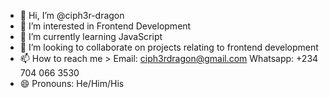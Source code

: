 - 👋 Hi, I’m @ciph3r-dragon
- 👀 I’m interested in Frontend Development 
- 🌱 I’m currently learning JavaScript
- 💞️ I’m looking to collaborate on projects relating to frontend development
- 📫 How to reach me > Email: ciph3rdragon@gmail.com Whatsapp: +234 704 066 3530
- 😄 Pronouns: He/Him/His


<!---
ciph3r-dragon/ciph3r-dragon is a ✨ special ✨ repository because its `README.md` (this file) appears on your GitHub profile.
You can click the Preview link to take a look at your changes.
--->

